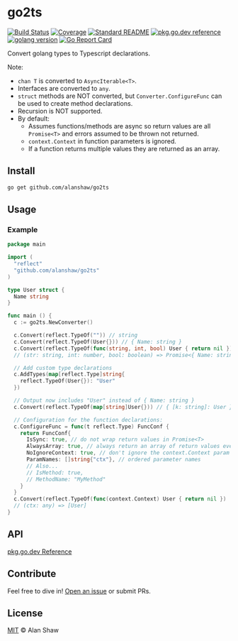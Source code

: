 # go2ts

[![Build Status](https://travis-ci.org/alanshaw/go2ts.svg?branch=main)](https://travis-ci.org/alanshaw/go2ts)
[![Coverage](https://codecov.io/gh/alanshaw/go2ts/branch/master/graph/badge.svg)](https://codecov.io/gh/alanshaw/go2ts)
[![Standard README](https://img.shields.io/badge/readme%20style-standard-brightgreen.svg)](https://github.com/RichardLitt/standard-readme)
[![pkg.go.dev reference](https://img.shields.io/badge/go.dev-reference-007d9c?logo=go&logoColor=white)](https://pkg.go.dev/github.com/alanshaw/go2ts)
[![golang version](https://img.shields.io/badge/golang-%3E%3D1.15.0-orange.svg)](https://golang.org/)
[![Go Report Card](https://goreportcard.com/badge/github.com/alanshaw/go2ts)](https://goreportcard.com/report/github.com/alanshaw/go2ts)

Convert golang types to Typescript declarations.

Note:
* `chan T` is converted to `AsyncIterable<T>`.
* Interfaces are converted to `any`.
* `struct` methods are NOT converted, but `Converter.ConfigureFunc` can be used to create method declarations.
* Recursion is NOT supported.
* By default:
    * Assumes functions/methods are async so return values are all `Promise<T>` and errors assumed to be thrown not returned.
    * `context.Context` in function parameters is ignored.
    * If a function returns multiple values they are returned as an array.

## Install

```sh
go get github.com/alanshaw/go2ts
```

## Usage

### Example

```go
package main

import (
  "reflect"
  "github.com/alanshaw/go2ts"
)

type User struct {
  Name string
}

func main () {
  c := go2ts.NewConverter()

  c.Convert(reflect.TypeOf("")) // string
  c.Convert(reflect.TypeOf(User{})) // { Name: string }
  c.Convert(reflect.TypeOf(func(string, int, bool) User { return nil })
  // (str: string, int: number, bool: boolean) => Promise<{ Name: string }>

  // Add custom type declarations
  c.AddTypes(map[reflect.Type]string{
    reflect.TypeOf(User{}): "User"
  })

  // Output now includes "User" instead of { Name: string }
  c.Convert(reflect.TypeOf(map[string]User{})) // { [k: string]: User }

  // Configuration for the function declarations:
  c.ConfigureFunc = func(t reflect.Type) FuncConf {
    return FuncConf{
      IsSync: true, // do not wrap return values in Promise<T>
      AlwaysArray: true, // always return an array of return values even if there's only 1
      NoIgnoreContext: true, // don't ignore the context.Context param
      ParamNames: []string{"ctx"}, // ordered parameter names
      // Also...
      // IsMethod: true,
      // MethodName: "MyMethod"
    }
  }
  c.Convert(reflect.TypeOf(func(context.Context) User { return nil })
  // (ctx: any) => [User]
}
```

## API

[pkg.go.dev Reference](https://pkg.go.dev/github.com/alanshaw/go2ts)

## Contribute

Feel free to dive in! [Open an issue](https://github.com/alanshaw/go2ts/issues/new) or submit PRs.

## License

[MIT](LICENSE) © Alan Shaw
